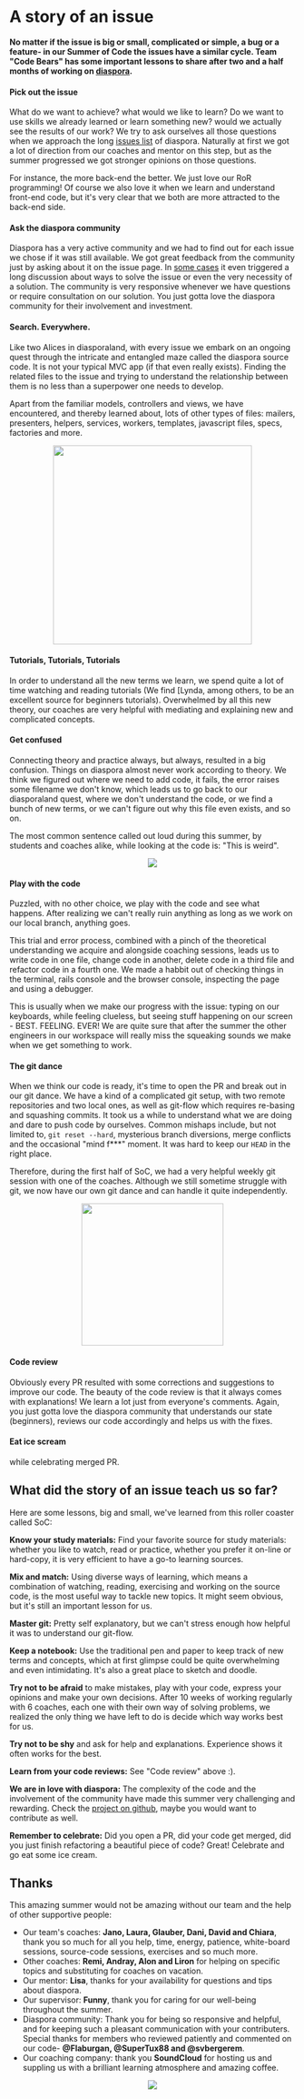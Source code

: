 # A story of an issue

**No matter if the issue is big or small, complicated or simple, a bug or a feature- in our Summer of Code the issues have a similar cycle. Team "Code Bears" has some important lessons to share after two and a half months of working on [diaspora](https://diasporafoundation.org/).**

#### Pick out the issue

What do we want to achieve? what would we like to learn? Do we want to use skills we already learned or learn something new? would we actually see the results of our work? We try to ask ourselves all those questions when we approach the long [issues list](https://github.com/diaspora/diaspora/issues) of diaspora. Naturally at first we got a lot of direction from our coaches and mentor on this step, but as the summer progressed we got stronger opinions on those questions.

For instance, the more back-end the better. We just love our RoR programming! Of course we also love it when we learn and understand front-end code, but it's very clear that we both are more attracted to the back-end side.

#### Ask the diaspora community

Diaspora has a very active community and we had to find out for each issue we chose if it was still available. We got great feedback from the community just by asking about it on the issue page. In [some cases](https://github.com/diaspora/diaspora/issues/7471) it even triggered a long discussion about ways to solve the issue or even the very necessity of a solution. The community is very responsive whenever we have questions or require consultation on our solution. You just gotta love the diaspora community for their involvement and investment.

#### Search. Everywhere.

Like two Alices in diasporaland, with every issue we embark on an ongoing quest through the intricate and entangled maze called the diaspora source code. It is not your typical MVC app (if that even really exists). Finding the related files to the issue and trying to understand the relationship between them is no less than a superpower one needs to develop.

Apart from the familiar models, controllers and views, we have encountered, and thereby learned about, lots of other types of files: mailers, presenters, helpers, services, workers, templates, javascript files, specs, factories and more.  
<div style="text-align:center"><img src ="https://media.giphy.com/media/ACLCA6bvwBEvC/giphy.gif" style="width: 350px;" /></div>

#### Tutorials, Tutorials, Tutorials

In order to understand all the new terms we learn, we spend quite a lot of time watching and reading tutorials (We find [Lynda[](https://www.lynda.com/), among others, to be an excellent source for beginners tutorials). Overwhelmed by all this new theory, our coaches are very helpful with mediating and explaining new and complicated concepts.

#### Get confused

Connecting theory and practice always, but always, resulted in a big confusion. Things on diaspora almost never work according to theory. We think we figured out where we need to add code, it fails, the error raises some filename we don't know, which leads us to go back to our diasporaland quest, where we don't understand the code, or we find a bunch of new terms, or we can't figure out why this file even exists, and so on.

The most common sentence called out loud during this summer, by students and coaches alike, while looking at the code is: "This is weird".      
<div style="text-align:center"><img src ="https://media.giphy.com/media/h2JpSEKZRbYtO/giphy.gif" /></div>

#### Play with the code

Puzzled, with no other choice, we play with the code and see what happens. After realizing we can't really ruin anything as long as we work on our local branch, anything goes.

This trial and error process, combined with a pinch of the theoretical understanding we acquire and alongside coaching sessions, leads us to write code in one file, change code in another, delete code in a third file and refactor code in a fourth one. We made a habbit out of checking things in the terminal, rails console and the browser console, inspecting the page and using a debugger.

This is usually when we make our progress with the issue: typing on our keyboards, while feeling clueless, but seeing stuff happening on our screen - BEST. FEELING. EVER! We are quite sure that after the summer the other engineers in our workspace will really miss the squeaking sounds we make when we get something to work.     

#### The git dance

When we think our code is ready, it's time to open the PR and break out in our git dance. We have a kind of a complicated git setup, with two remote repositories and two local ones, as well as git-flow which requires re-basing and squashing commits. It took us a while to understand what we are doing and dare to push code by ourselves. Common mishaps include, but not limited to, `git reset --hard`, mysterious branch diversions, merge conflicts and the occasional "mind f***" moment. It was hard to keep our `HEAD` in the right place.

Therefore, during the first half of SoC, we had a very helpful weekly git session with one of the coaches. Although we still sometime struggle with git, we now have our own git dance and can handle it quite independently.
<div style="text-align:center"><img src ="https://avatars3.githubusercontent.com/u/23492828?v=3&s=200" style="width: 250px;" /></div>

#### Code review

Obviously every PR resulted with some corrections and suggestions to improve our code. The beauty of the code review is that it always comes with explanations! We learn a lot just from everyone's comments. Again, you just gotta love the diaspora community that understands our state (beginners), reviews our code accordingly and helps us with the fixes.

#### Eat ice scream

while celebrating merged PR.  

## What did the story of an issue teach us so far?

Here are some lessons, big and small, we've learned from this roller coaster called SoC:

**Know your study materials:** Find your favorite source for study materials: whether you like to watch, read or practice, whether you prefer it on-line or hard-copy, it is very efficient to have a go-to learning sources.

**Mix and match:** Using diverse ways of learning, which means a combination of watching, reading, exercising and working on the source code, is the most useful way to tackle new topics. It might seem obvious, but it's still an important lesson for us.

**Master git:** Pretty self explanatory, but we can't stress enough how helpful it was to understand our git-flow.

**Keep a notebook:** Use the traditional pen and paper to keep track of new terms and concepts, which at first glimpse could be quite overwhelming and even intimidating. It's also a great place to sketch and doodle.

**Try not to be afraid** to make mistakes, play with your code, express your opinions and make your own decisions. After 10 weeks of working regularly with 6 coaches, each one with their own way of solving problems, we realized the only thing we have left to do is decide which way works best for us.

**Try not to be shy** and ask for help and explanations. Experience shows it often works for the best.

**Learn from your code reviews:** See "Code review" above :).

**We are in love with diaspora:** The complexity of the code and the involvement of the community have made this summer very challenging and rewarding. Check the [project on github](https://github.com/diaspora/diaspora), maybe you would want to contribute as well.

**Remember to celebrate:** Did you open a PR, did your code get merged, did you just finish refactoring a beautiful piece of code? Great! Celebrate and go eat some ice cream.

## Thanks

This amazing summer would not be amazing without our team and the help of other supportive people:

* Our team's coaches: **Jano, Laura, Glauber, Dani, David and Chiara**, thank you so much for all you help, time, energy, patience, white-board sessions, source-code sessions, exercises and so much more.
* Other coaches: **Remi, Andray, Alon and Liron** for helping on specific topics and substituting for coaches on vacation.  
* Our mentor: **Lisa**, thanks for your availability for questions and tips about diaspora.
* Our supervisor: **Funny**, thank you for caring for our well-being throughout the summer.
* Diaspora community: Thank you for being so responsive and helpful, and for keeping such a pleasant communication with your contributers. Special thanks for members who reviewed patiently and commented on our code- **@Flaburgan, @SuperTux88 and @svbergerem**.
* Our coaching company: thank you **SoundCloud** for hosting us and suppling us with a brilliant learning atmosphere and amazing coffee.    
<div style="text-align:center"><img src ="http://content.mycutegraphics.com/graphics/thankyou/owl-chalkboard-thank-you.png" /></div>
